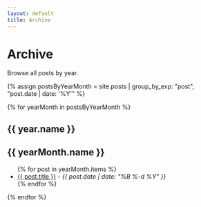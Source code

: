 ```yaml
---
layout: default
title: Archive
---
```


# Archive

Browse all posts by year.

{% assign postsByYearMonth = site.posts | group_by_exp: "post", "post.date | date: '%Y'" %}

{% for yearMonth in postsByYearMonth %}
  <h2>{{ year.name }}</h2>

  <h2>{{ yearMonth.name }}</h2>
  <ul>
    {% for post in yearMonth.items %}
      <li><a href="{{ site.baseurl }}{{ post.url }}">{{ post.title }}</a> - <i>{{ post.date | date: "%B %-d %Y" }}</i></li>
    {% endfor %}
  </ul>
{% endfor %}
